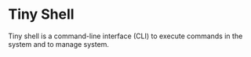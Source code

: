 # Tiny Shell

Tiny shell is a command-line interface (CLI) to execute commands in the system and to manage system.
